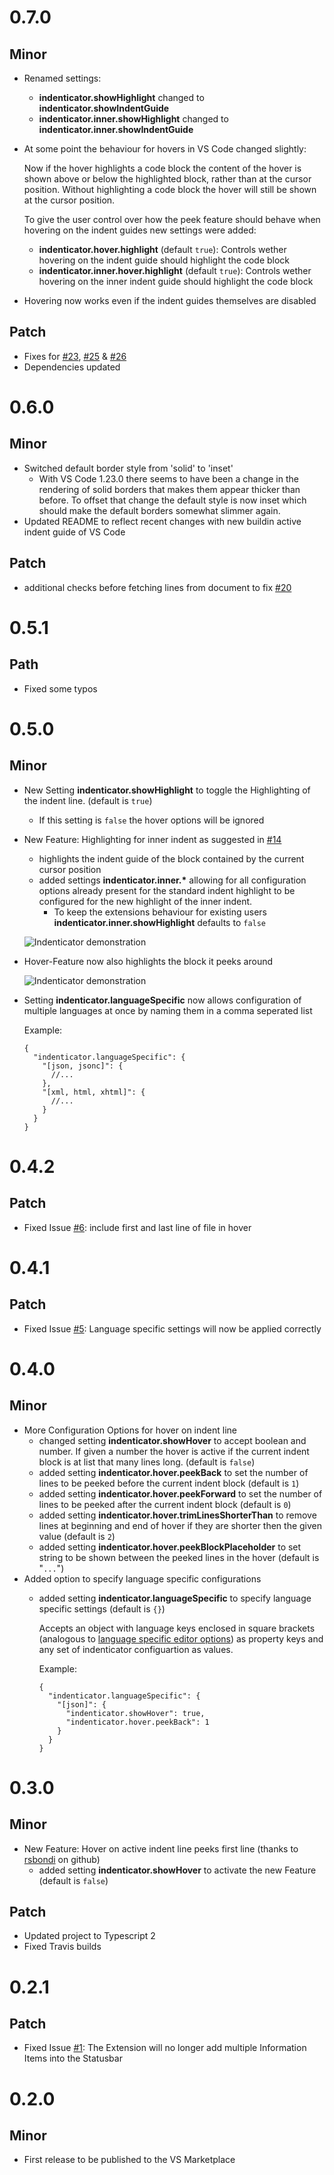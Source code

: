 # 0.7.0

## Minor
- Renamed settings:
  - **indenticator.showHighlight** changed to **indenticator.showIndentGuide**
  - **indenticator.inner.showHighlight** changed to **indenticator.inner.showIndentGuide**
- At some point the behaviour for hovers in VS Code changed slightly:

  Now if the hover highlights a code block the content of the hover is shown above or below the highlighted block, rather than at the cursor position. Without highlighting a code block the hover will still be shown at the cursor position.

  To give the user control over how the peek feature should behave when hovering on the indent guides new settings were added:
  - **indenticator.hover.highlight** (default `true`): Controls wether hovering on the indent guide should highlight the code block
  - **indenticator.inner.hover.highlight** (default `true`): Controls wether hovering on the inner indent guide should highlight the code block
- Hovering now works even if the indent guides themselves are disabled
## Patch
- Fixes for [#23](https://github.com/SirTori/indenticator/issues/23), [#25](https://github.com/SirTori/indenticator/issues/25) & [#26](https://github.com/SirTori/indenticator/issues/26)
- Dependencies updated

# 0.6.0

## Minor

- Switched default border style from 'solid' to 'inset'
  - With VS Code 1.23.0 there seems to have been a change in the rendering of solid borders that makes them appear thicker than before. To offset that change the default style is now inset which should make the default borders somewhat slimmer again.
- Updated README to reflect recent changes with new buildin active indent guide of VS Code

## Patch
- additional checks before fetching lines from document to fix [#20](https://github.com/SirTori/indenticator/issues/20)

# 0.5.1

## Path

- Fixed some typos

# 0.5.0

## Minor

- New Setting **indenticator.showHighlight** to toggle the Highlighting of the indent line. (default is `true`)
  - If this setting is `false` the hover options will be ignored
- New Feature: Highlighting for inner indent as suggested in [#14](https://github.com/SirTori/indenticator/issues/14)
  - highlights the indent guide of the block contained by the current cursor position
  - added settings **indenticator.inner.\*** allowing for all configuration options already present for the standard indent highlight to be configured for the new highlight of the inner indent.
    - To keep the extensions behaviour for existing users **indenticator.inner.showHighlight** defaults to `false`

  ![Indenticator demonstration](https://github.com/SirTori/indenticator/raw/master/img/r0.5.0/example_inner.png)

- Hover-Feature now also highlights the block it peeks around

  ![Indenticator demonstration](https://github.com/SirTori/indenticator/raw/master/img/r0.5.0/example_highlight.png)

- Setting **indenticator.languageSpecific** now allows configuration of multiple languages at once by naming them in a comma seperated list

  Example:
    ``` JS
    {
      "indenticator.languageSpecific": {
        "[json, jsonc]": {
          //...
        },
        "[xml, html, xhtml]": {
          //...
        }
      }
    }
    ```

# 0.4.2

## Patch

- Fixed Issue [#6](https://github.com/SirTori/indenticator/issues/6): include first and last line of file in hover

# 0.4.1

## Patch

- Fixed Issue [#5](https://github.com/SirTori/indenticator/issues/5): Language specific settings will now be applied correctly

# 0.4.0

## Minor

- More Configuration Options for hover on indent line
  - changed setting **indenticator.showHover** to accept boolean and number. If given a number the hover is active if the current indent block is at list that many lines long. (default is `false`)
  - added setting **indenticator.hover.peekBack** to set the number of lines to be peeked before the current indent block (default is `1`)
  - added setting **indenticator.hover.peekForward** to set the number of lines to be peeked after the current indent block (default is `0`)
  - added setting **indenticator.hover.trimLinesShorterThan** to remove lines at beginning and end of hover if they are shorter then the given value (default is `2`)
  - added setting **indenticator.hover.peekBlockPlaceholder** to set string to be shown between the peeked lines in the hover (default is "`...`")
- Added option to specify language specific configurations
  - added setting **indenticator.languageSpecific** to specify language specific settings (default is `{}`)

    Accepts an object with language keys enclosed in square brackets (analogous to [language specific editor options](https://code.visualstudio.com/docs/getstarted/settings#_language-specific-editor-settings)) as property keys and any set of indenticator configuartion as values.

    Example:
    ``` JS
    {
      "indenticator.languageSpecific": {
        "[json]": {
          "indenticator.showHover": true,
          "indenticator.hover.peekBack": 1
        }
      }
    }
    ```

# 0.3.0

## Minor
- New Feature: Hover on active indent line peeks first line (thanks to [rsbondi](https://github.com/rsbondi) on github)
  - added setting **indenticator.showHover** to activate the new Feature (default is `false`)

## Patch
- Updated project to Typescript 2
- Fixed Travis builds

# 0.2.1

## Patch

- Fixed Issue [#1](https://github.com/SirTori/indenticator/issues/1): The Extension will no longer add multiple Information Items into the Statusbar

# 0.2.0

## Minor

- First release to be published to the VS Marketplace